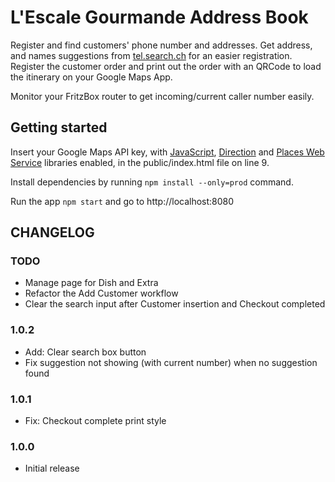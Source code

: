 # L'Escale Gourmande Address Book

Register and find customers' phone number and addresses.
Get address, and names suggestions from [tel.search.ch](https://tel.search.ch) for an easier registration. Register the customer order and print out the order with an QRCode to load the itinerary on your Google Maps App.

Monitor your FritzBox router to get incoming/current caller number easily.


## Getting started

Insert your Google Maps API key, with  [JavaScript](https://developers.google.com/maps/documentation/javascript/), [Direction](https://developers.google.com/maps/documentation/directions/) and [Places Web Service](https://developers.google.com/places/web-service/) libraries enabled, in the public/index.html file on line 9.

Install dependencies by running `npm install --only=prod` command.

Run the app `npm start` and go to http://localhost:8080

## CHANGELOG

### TODO
* Manage page for Dish and Extra
* Refactor the Add Customer workflow
* Clear the search input after Customer insertion and Checkout completed

### 1.0.2
* Add: Clear search box button
* Fix suggestion not showing (with current number) when no suggestion found

### 1.0.1
* Fix: Checkout complete print style

### 1.0.0
* Initial release
